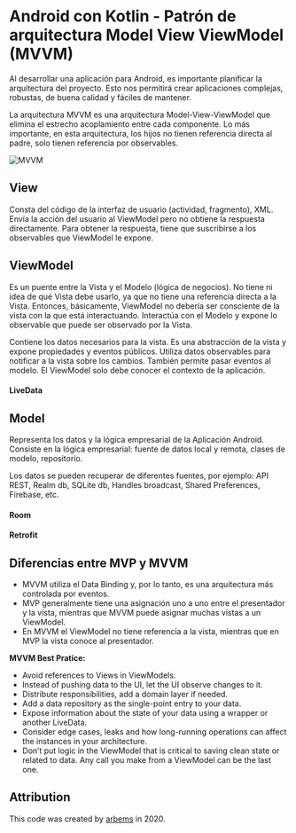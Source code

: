 # Android con Kotlin - Patrón de arquitectura Model View ViewModel (MVVM)

Al desarrollar una aplicación para Android, es importante planificar la arquitectura del proyecto. Esto nos permitirá crear aplicaciones complejas, robustas, de buena calidad y fáciles de mantener.

La arquitectura MVVM es una arquitectura Model-View-ViewModel que elimina el estrecho acoplamiento entre cada componente. Lo más importante, en esta arquitectura, los hijos no tienen referencia directa al padre, solo tienen referencia por observables.

![MVVM](https://raw.githubusercontent.com/arbems/Android-with-Kotlin-App-Architecture/master/Gu%C3%ADa%20de%20arquitectura%20de%20apps/0001.png)

## View

Consta del código de la interfaz de usuario (actividad, fragmento), XML. Envía la acción del usuario al ViewModel pero no obtiene la respuesta directamente. Para obtener la respuesta, tiene que suscribirse a los observables que ViewModel le expone.

## ViewModel

Es un puente entre la Vista y el Modelo (lógica de negocios). No tiene ni idea de qué Vista debe usarlo, ya que no tiene una referencia directa a la Vista. Entonces, básicamente, ViewModel no debería ser consciente de la vista con la que está interactuando. Interactúa con el Modelo y expone lo observable que puede ser observado por la Vista.

Contiene los datos necesarios para la vista. Es una abstracción de la vista y expone propiedades y eventos públicos. Utiliza datos observables para notificar a la vista sobre los cambios. También permite pasar eventos al modelo. El ViewModel solo debe conocer el contexto de la aplicación.

#### LiveData

## Model

Representa los datos y la lógica empresarial de la Aplicación Android. Consiste en la lógica empresarial: fuente de datos local y remota, clases de modelo, repositorio.

Los datos se pueden recuperar de diferentes fuentes, por ejemplo: API REST, Realm db, SQLite db, Handles broadcast, Shared Preferences, Firebase, etc.

#### Room

#### Retrofit

## Diferencias entre MVP y MVVM
* MVVM utiliza el Data Binding y, por lo tanto, es una arquitectura más controlada por eventos.
* MVP generalmente tiene una asignación uno a uno entre el presentador y la vista, mientras que MVVM puede asignar muchas vistas a un ViewModel.
* En MVVM el ViewModel no tiene referencia a la vista, mientras que en MVP la vista conoce al presentador.

**MVVM Best Pratice:**
- Avoid references to Views in ViewModels.
- Instead of pushing data to the UI, let the UI observe changes to it.
- Distribute responsibilities, add a domain layer if needed.
- Add a data repository as the single-point entry to your data.
- Expose information about the state of your data using a wrapper or another LiveData.
- Consider edge cases, leaks and how long-running operations can affect the instances in your architecture.
- Don’t put logic in the ViewModel that is critical to saving clean state or related to data. Any call you make from a ViewModel can be the last one.


## Attribution

This code was created by [arbems](https://github.com/arbems) in 2020.